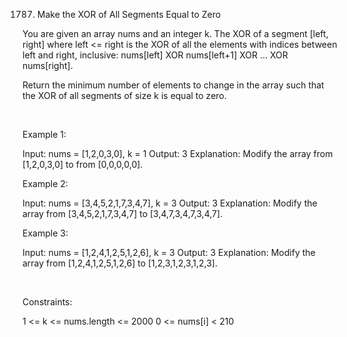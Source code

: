 1787. Make the XOR of All Segments Equal to Zero

You are given an array nums​​​ and an integer k​​​​​. The XOR of a segment [left, right] where left <= right is the XOR of all the elements with indices between left and right, inclusive: nums[left] XOR nums[left+1] XOR ... XOR nums[right].

Return the minimum number of elements to change in the array such that the XOR of all segments of size k​​​​​​ is equal to zero.

 

Example 1:

Input: nums = [1,2,0,3,0], k = 1
Output: 3
Explanation: Modify the array from [1,2,0,3,0] to from [0,0,0,0,0].


Example 2:

Input: nums = [3,4,5,2,1,7,3,4,7], k = 3
Output: 3
Explanation: Modify the array from [3,4,5,2,1,7,3,4,7] to [3,4,7,3,4,7,3,4,7].


Example 3:

Input: nums = [1,2,4,1,2,5,1,2,6], k = 3
Output: 3
Explanation: Modify the array from [1,2,4,1,2,5,1,2,6] to [1,2,3,1,2,3,1,2,3].

 

Constraints:

1 <= k <= nums.length <= 2000
​​​​​​0 <= nums[i] < 210